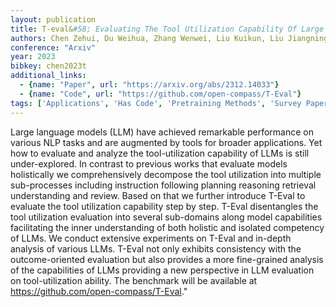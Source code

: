 ```yaml
---
layout: publication
title: T-eval&#58; Evaluating The Tool Utilization Capability Of Large Language Models Step By Step
authors: Chen Zehui, Du Weihua, Zhang Wenwei, Liu Kuikun, Liu Jiangning, Zheng Miao, Zhuo Jingming, Zhang Songyang, Lin Dahua, Chen Kai, Zhao Feng
conference: "Arxiv"
year: 2023
bibkey: chen2023t
additional_links:
  - {name: "Paper", url: "https://arxiv.org/abs/2312.14033"}
  - {name: "Code", url: "https://github.com/open-compass/T-Eval"}
tags: ['Applications', 'Has Code', 'Pretraining Methods', 'Survey Paper', 'Tools']
---
```

Large language models (LLM) have achieved remarkable performance on various NLP tasks and are augmented by tools for broader applications. Yet how to evaluate and analyze the tool-utilization capability of LLMs is still under-explored. In contrast to previous works that evaluate models holistically we comprehensively decompose the tool utilization into multiple sub-processes including instruction following planning reasoning retrieval understanding and review. Based on that we further introduce T-Eval to evaluate the tool utilization capability step by step. T-Eval disentangles the tool utilization evaluation into several sub-domains along model capabilities facilitating the inner understanding of both holistic and isolated competency of LLMs. We conduct extensive experiments on T-Eval and in-depth analysis of various LLMs. T-Eval not only exhibits consistency with the outcome-oriented evaluation but also provides a more fine-grained analysis of the capabilities of LLMs providing a new perspective in LLM evaluation on tool-utilization ability. The benchmark will be available at https://github.com/open-compass/T-Eval."
